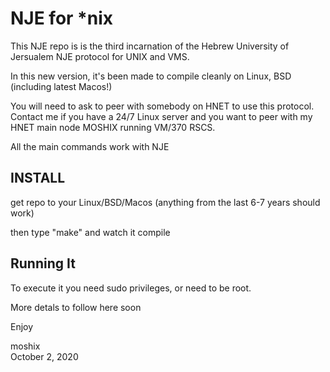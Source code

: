 NJE for *nix
=============



This NJE repo is is the third incarnation of the Hebrew University of Jersualem NJE protocol for UNIX and VMS. 

In this new version, it's been made to compile cleanly on Linux, BSD (including latest Macos!) 

You will need to ask to peer with somebody on HNET to use this protocol. Contact me if you have a 24/7 Linux server and you want to peer with my HNET main node MOSHIX running VM/370 RSCS. 

All the main commands work with NJE



INSTALL
------

get repo to your Linux/BSD/Macos (anything from the last 6-7 years should work)

then type "make" and watch it compile

Running It
----------

To execute it you need sudo privileges, or need to be root. 

More detals to follow here soon




Enjoy

moshix<br>
October 2, 2020
